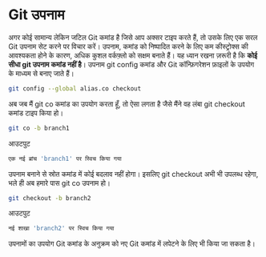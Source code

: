 # Git उपनाम

अगर कोई सामान्य लेकिन जटिल Git कमांड है जिसे आप अक्सर टाइप करते हैं, तो उसके लिए एक सरल Git उपनाम सेट करने पर विचार करें। उपनाम, कमांड को निष्पादित करने के लिए कम कीस्ट्रोक्स की आवश्यकता होने के कारण, अधिक कुशल वर्कफ़्लो को सक्षम बनाते हैं। यह ध्यान रखना ज़रूरी है कि **कोई सीधा git उपनाम कमांड नहीं है**। उपनाम git config कमांड और Git कॉन्फ़िगरेशन फ़ाइलों के उपयोग के माध्यम से बनाए जाते हैं।

```bash
git config --global alias.co checkout
```

अब जब मैं git co कमांड का उपयोग करता हूँ, तो ऐसा लगता है जैसे मैंने वह लंबा git checkout कमांड टाइप किया हो।

```bash
git co -b branch1
```

आउटपुट

```bash
एक नई ब्रांच 'branch1' पर स्विच किया गया
```

उपनाम बनाने से स्रोत कमांड में कोई बदलाव नहीं होगा। इसलिए git checkout अभी भी उपलब्ध रहेगा, भले ही अब हमारे पास git co उपनाम हो।

```bash
git checkout -b branch2
```

आउटपुट

```bash
नई शाखा 'branch2' पर स्विच किया गया
```

उपनामों का उपयोग Git कमांड के अनुक्रम को नए Git कमांड में लपेटने के लिए भी किया जा सकता है।
